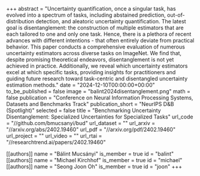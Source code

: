 +++
abstract = "Uncertainty quantification, once a singular task, has evolved into a spectrum of tasks, including abstained prediction, out-of-distribution detection, and aleatoric uncertainty quantification. The latest goal is disentanglement: the construction of multiple estimators that are each tailored to one and only one task. Hence, there is a plethora of recent advances with different intentions - that often entirely deviate from practical behavior. This paper conducts a comprehensive evaluation of numerous uncertainty estimators across diverse tasks on ImageNet. We find that, despite promising theoretical endeavors, disentanglement is not yet achieved in practice. Additionally, we reveal which uncertainty estimators excel at which specific tasks, providing insights for practitioners and guiding future research toward task-centric and disentangled uncertainty estimation methods."
date = "2024-12-10T00:00:00+00:00"
to_be_published = false
image = "balint2024disentanglement.png"
math = false
publication = "Conference on Neural Information Processing Systems, Datasets and Benchmarks Track"
publication_short = "NeurIPS D&B (Spotlight)"
selected = false
title = "Benchmarking Uncertainty Disentanglement: Specialized Uncertainties for Specialized Tasks"
url_code = "//github.com/bmucsanyi/bud"
url_dataset = ""
url_arxiv = "//arxiv.org/abs/2402.19460"
url_pdf = "//arxiv.org/pdf/2402.19460"
url_project = ""
url_video = ""
url_rtai = "//researchtrend.ai/papers/2402.19460"

[[authors]]
    name = "Bálint Mucsányi"
    is_member = true
    id = "balint"
[[authors]]
    name = "Michael Kirchhof"
    is_member = true
    id = "michael"
[[authors]]
    name = "Seong Joon Oh"
    is_member = true
    id = "joon"
+++
